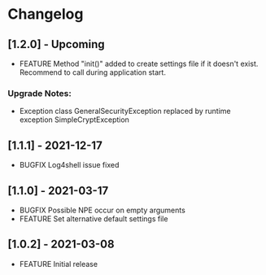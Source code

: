 # Changelog

## [1.2.0] - Upcoming

* FEATURE Method "init()" added to create settings file if it doesn't exist. Recommend to call during application start.

### Upgrade Notes:
* Exception class GeneralSecurityException replaced by runtime exception SimpleCryptException

## [1.1.1] - 2021-12-17
* BUGFIX Log4shell issue fixed

## [1.1.0] - 2021-03-17

* BUGFIX Possible NPE occur on empty arguments
* FEATURE Set alternative default settings file

## [1.0.2] - 2021-03-08

* FEATURE Initial release
